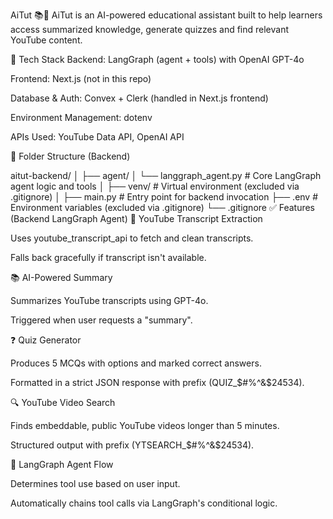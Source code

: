 AiTut 📚🧠
AiTut is an AI-powered educational assistant built to help learners access summarized knowledge, generate quizzes and find relevant YouTube content.

🔧 Tech Stack
Backend: LangGraph (agent + tools) with OpenAI GPT-4o

Frontend: Next.js (not in this repo)

Database & Auth: Convex + Clerk (handled in Next.js frontend)

Environment Management: dotenv

APIs Used: YouTube Data API, OpenAI API

📂 Folder Structure (Backend)

aitut-backend/
│
├── agent/
│   └── langgraph_agent.py  # Core LangGraph agent logic and tools
│
├── venv/                   # Virtual environment (excluded via .gitignore)
│
├── main.py                 # Entry point for backend invocation
├── .env                    # Environment variables (excluded via .gitignore)
└── .gitignore
✅ Features (Backend LangGraph Agent)
📄 YouTube Transcript Extraction

Uses youtube_transcript_api to fetch and clean transcripts.

Falls back gracefully if transcript isn't available.

📚 AI-Powered Summary

Summarizes YouTube transcripts using GPT-4o.

Triggered when user requests a "summary".

❓ Quiz Generator

Produces 5 MCQs with options and marked correct answers.

Formatted in a strict JSON response with prefix (QUIZ_$#%^&$24534).

🔍 YouTube Video Search

Finds embeddable, public YouTube videos longer than 5 minutes.

Structured output with prefix (YTSEARCH_$#%^&$24534).

🧠 LangGraph Agent Flow

Determines tool use based on user input.

Automatically chains tool calls via LangGraph's conditional logic.
